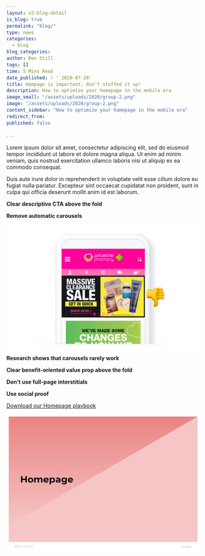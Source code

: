 ```yaml
---
layout: v2-blog-detail
is_blog: true
permalink: "blog/"
type: news
categories:
  - blog
blog_categories:
author: Ben Still
tags: []
time: 5 Mins Read
date_published: ! ' 2020-07-20'
title: Hompage is important, don't stuffed it up!
description: How to optimize your homepage in the mobile era
image_small: "/assets/uploads/2020/group-2.png"
image: "/assets/uploads/2020/group-2.png"
content_sidebar: "How to optimize your homepage in the mobile era"
redirect_from:
published: false

---
```

Lorem ipsum dolor sit amet, consectetur adipiscing elit, sed do eiusmod tempor incididunt ut labore et dolore magna aliqua. Ut enim ad minim veniam, quis nostrud exercitation ullamco laboris nisi ut aliquip ex ea commodo consequat.

Duis aute irure dolor in reprehenderit in voluptate velit esse cillum dolore eu fugiat nulla pariatur. Excepteur sint occaecat cupidatat non proident, sunt in culpa qui officia deserunt mollit anim id est laborum.

**Clear descriptive CTA above the fold**

**Remove automatic carousels**

![](/assets/uploads/2020/group2.jpg)**Research shows that carousels rarely work**

**Clear benefit-oriented value prop above the fold**

**Don’t use full-page interstitials**

**Use social proof**

[Download our Homepage playbook](pdf)

![](/assets/uploads/2020/homepage.png)